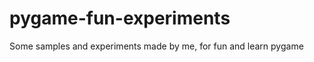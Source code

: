 pygame-fun-experiments
======================

Some samples and experiments made by me, for fun and learn pygame
